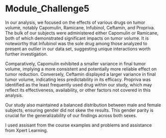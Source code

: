 # Module_Challenge5

In our analysis, we focused on the effects of various drugs on tumor volume, notably Capomulin, Ramicane, Infubinol, Ceftamin, and Propriva. The bulk of our subjects were administered either Capomulin or Ramicane, both of which demonstrated significant impacts on tumor volume. It is noteworthy that Infubinol was the sole drug among those analyzed to present an outlier in our data set, suggesting unique interactions worth further investigation.

Comparatively, Capomulin exhibited a smaller variance in final tumor volume, implying a more consistent and potentially more reliable effect on tumor reduction. Conversely, Ceftamin displayed a larger variance in final tumor volume, indicating less predictability in its efficacy. Propriva was identified as the least frequently used drug within our study, which may reflect its effectiveness, availability, or other factors not covered in this analysis.

Our study also maintained a balanced distribution between male and female subjects, ensuring gender did not skew the results. This gender parity is crucial for the generalizability of our findings across both sexes.

I used assisant from the course examples and problems and assistance from Xpert Learning.
